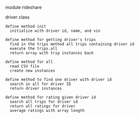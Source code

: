 
module rideshare

  driver class

    define method init
      initialize with driver id, name, and vin

    define method for getting driver's trips
      find in the trips method all trips containing driver id
      execute the trips.all
      return array with trip instances back

    define method for all
      read CSV file
      create new instances

    define method to find one driver with driver id
      search in all for driver ID
      return driver instances

    define method for rating given driver id
      search all trips for driver id
      return all ratings for driver
      average ratings with array length
